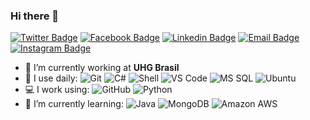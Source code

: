 ### Hi there 👋

[![Twitter Badge](https://img.shields.io/badge/-jedipinguim-blue?style=plastic&logo=Twitter&logoColor=white&link=https://twitter.com/jedipinguim/)](https://twitter.com/jedipinguim/)
[![Facebook Badge](https://img.shields.io/badge/-viniciustiago.tavares-blue?style=plastic&logo=Facebook&logoColor=white&link=https://www.facebook.com/in/viniciustiago.tavares/)](https://www.facebook.com/in/viniciustiago.tavares)
[![Linkedin Badge](https://img.shields.io/badge/-vinicius.tiago.tavares-blue?style=plastic&logo=Linkedin&logoColor=white&link=https://www.linkedin.com/in/vinicius-tiago-tavares/)](https://www.linkedin.com/in/vinicius-tiago-tavares/)
[![Email Badge](https://img.shields.io/badge/-vtavares@outlook.com-c14438?style=plastic&logo=Mail.Ru&logoColor=white&link=mailto:vtavares@outlook.com)](mailto:vtavares@outlook.com)
[![Instagram Badge](https://img.shields.io/badge/-vtavares84-purple?style=plastic&logo=instagram&logoColor=white&link=https://instagram.com/vtavares84/)](https://instagram.com/vtavares84)

- 🏢 I’m currently working at **UHG Brasil**
- 🚀 I use daily:
  ![Git](https://img.shields.io/badge/-Git-black?style=plastic&logo=git)
  ![C#](https://img.shields.io/badge/-C%20Sharp-239120?style=plastic&logo=C-Sharp)
  ![Shell](https://img.shields.io/badge/-Shell-blasck?style=plastic&logo=Shell)
  ![VS Code](https://img.shields.io/badge/-VS%20Code-007ACC?style=plastic&logo=visual-studio-code)
  ![MS SQL](https://img.shields.io/badge/-MS%20SQL-CC2927?style=plastic&logo=Microsoft-SQL-Server)
  ![Ubuntu](https://img.shields.io/badge/-Ubuntu-E95420?style=plastic&logo=ubuntu&logoColor=white)
- 💻 I work using:
  ![GitHub](https://img.shields.io/badge/-GitHub-181717?style=plastic&logo=github)
  ![Python](https://img.shields.io/badge/-Python-8fcfd1?style=plastic&logo=Python)
- 🌱 I’m currently learning:
  ![Java](https://img.shields.io/badge/-java-3f4441?style=plastic&logo=java)
  ![MongoDB](https://img.shields.io/badge/-MongoDB-black?style=plastic&logo=mongodb)
  ![Amazon AWS](https://img.shields.io/badge/Amazon%20AWS-232F3E?style=plastic&logo=amazon-aws)

